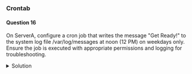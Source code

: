 ### Crontab

#### Question 16

On ServerA, configure a cron job that writes the message "Get Ready!" to the system log file /var/log/messages at noon (12 PM) on weekdays only. Ensure the job is executed with appropriate permissions and logging for troubleshooting.

<details><summary>Solution</summary>
```
ssh rhcsaA
```


1. Access the crontab with root privileges:
```
$ sudo crontab -e
```

2. Append the following cron job entry:

```
00 12 * * 1-5 logger "Get Ready!"
```

OR

```
00 12 * * 1-5 /usr/bin/logger -t "GetReadyCron" "Get Ready!"
```

OR

```
00 12 * * 1-5 /usr/bin/logger -t "GetReadyCron" "Get Ready!" 2>&1 | tee -a /var/log/cron_jobs.log
```


Explanation of the cron job entry:
    00 12: Runs at noon.  
    * *: Runs every day of the month and every month.  
    1-5: Runs only on weekdays (Monday to Friday).  
    /usr/bin/logger: The command to log messages to the system log.  
    -t "GetReadyCron": Specifies a tag for the log message, aiding in identification.  
    "Get Ready!": The message to be logged.  
    2>&1: Redirects both standard output and standard error to standard output.  
    tee -a /var/log/cron_jobs.log: Appends the output to a log file for troubleshooting.  


3. Verification:  
```
$ sudo crontab -l
$ sudo tail -f /var/log/messages
```

</details>